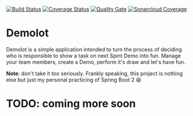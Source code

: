 [![Build Status](https://travis-ci.org/kulinskyvs/demolot.svg?branch=master)](https://travis-ci.org/kulinskyvs/demolot)
[![Coverage Status](https://coveralls.io/repos/github/kulinskyvs/demolot/badge.svg?branch=master)](https://coveralls.io/github/kulinskyvs/demolot?branch=master)
[![Quality Gate](https://sonarcloud.io/api/project_badges/measure?project=kulinskyvs_demolot&metric=alert_status)](https://sonarcloud.io/dashboard?id=kulinskyvs_demolot)
[![Sonarcloud Coverage](https://sonarcloud.io/api/project_badges/measure?project=kulinskyvs_demolot&metric=coverage)](https://sonarcloud.io/component_measures?id=kulinskyvs_demolot&metric=Coverage)


# Demolot

Demolot is a simple application intended to turn the process of deciding who is responsible to show a task on 
next Spint Demo into fun. Manage your team members, create a Demo, perform it's draw and let's have fun.

**Note**: don't take it too seriously. Frankly speaking, this project is nothing else but just my personal practicing of Spring Boot 2 :smile:


# TODO: coming more soon

